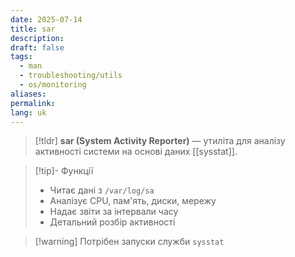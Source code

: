 ```yaml
---
date: 2025-07-14
title: sar
description: 
draft: false
tags:
  - man
  - troubleshooting/utils
  - os/monitoring
aliases: 
permalink: 
lang: uk
---
```


> [!tldr]
> **sar (System Activity Reporter)** — утиліта для аналізу активності системи на основі даних [[sysstat]].

> [!tip]- Функції
> - Читає дані з `/var/log/sa`
> - Аналізує CPU, пам'ять, диски, мережу
> - Надає звіти за інтервали часу
> - Детальний розбір активності

> [!warning] Потрібен запуски служби `sysstat`